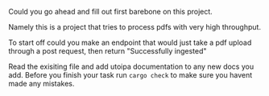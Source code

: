 Could you go ahead and fill out first barebone on this project. 

Namely this is a project that tries to process pdfs with very high throughput.

To start off could you make an endpoint that would just take a pdf upload through a post request, then return "Successfully ingested"

Read the exisiting file and add utoipa documentation to any new docs you add. Before you finish your task run `cargo check` to make sure you havent made any mistakes.



